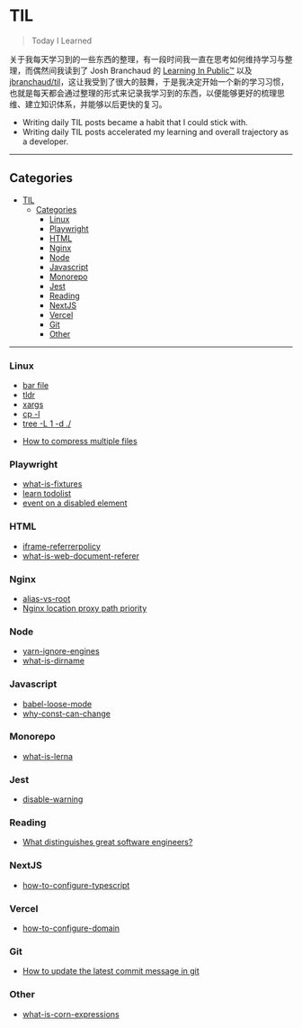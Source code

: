 # TIL

> Today I Learned

关于我每天学习到的一些东西的整理，有一段时间我一直在思考如何维持学习与整理，而偶然间我读到了 Josh Branchaud 的 [Learning In Public™](https://dev.to/jbranchaud/how-i-built-a-learning-machine-45k9) 以及 [jbranchaud/til](https://github.com/jbranchaud/til)，这让我受到了很大的鼓舞，于是我决定开始一个新的学习习惯，也就是每天都会通过整理的形式来记录我学习到的东西，以便能够更好的梳理思维、建立知识体系，并能够以后更快的复习。

- Writing daily TIL posts became a habit that I could stick with.
- Writing daily TIL posts accelerated my learning and overall trajectory as a developer.

---

## Categories

- [TIL](#til)
  - [Categories](#categories)
    - [Linux](#linux)
    - [Playwright](#playwright)
    - [HTML](#html)
    - [Nginx](#nginx)
    - [Node](#node)
    - [Javascript](#javascript)
    - [Monorepo](#monorepo)
    - [Jest](#jest)
    - [Reading](#reading)
    - [NextJS](#nextjs)
    - [Vercel](#vercel)
    - [Git](#git)
    - [Other](#other)

---

### Linux

- [bar file](linux/how-to-read-files-with-bat.md)
- [tldr](linux/tldr.md)
- [xargs](linux/xargs.md)
- [cp -l](linux/what-is-cp-l.md)
- [tree -L 1 -d ./<DIR>](linux/tree-command.md)
- [How to compress multiple files](linux/how-to-compress-multiple-files.md)

### Playwright

- [what-is-fixtures](playwright/what-is-fixtures.md)
- [learn todolist](playwright/learn-todolist.md)
- [event on a disabled element](playwright/event-on-a-disabled-element.md)

### HTML

- [iframe-referrerpolicy](html/iframe-referrerpolicy.md)
- [what-is-web-document-referer](html/what-is-web-document-referer.md)

### Nginx

- [alias-vs-root](nginx/alias-vs-root.md)
- [Nginx location proxy path priority](nginx/location-proxy-path-priority.md)

### Node

- [yarn-ignore-engines](node/yarn-ignore-engines.md)
- [what-is-dirname](node/what-is-dirname.md)

### Javascript

- [babel-loose-mode](javascript/babel-loose-mode.md)
- [why-const-can-change](javascript/why-const-can-change.md)

### Monorepo

- [what-is-lerna](monorepo/what-is-lerna.md)

### Jest

- [disable-warning](jest/disable-warning.md)

### Reading

- [What distinguishes great software engineers?](reading/what-distinguishes-great-software-engineers.md)

### NextJS

- [how-to-configure-typescript](nextjs/how-to-configure-typescript.md)

### Vercel

- [how-to-configure-domain](vercel/how-to-configure-domain.md)

### Git

- [How to update the latest commit message in git](git/update-latest-commit-message.md)

### Other

- [what-is-corn-expressions](other/what-is-corn-expressions.md)